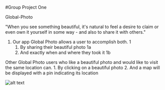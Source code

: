 #Group Project One

Global-Photo

"When you see something beautiful, it's natural to feel a desire to claim or even own it yourself in some way - and also to share it with others."

1. Our app Global Photo allows a user to accomplish both. 1
      1. By sharing their beautiful photo 1a
      1. And exactly when and where they took it 1b

Other Global Photo users who like a beautiful photo and would like to visit the same location can. 
      1. By clicking on a beautiful photo 
      2. And a map will be displayed with a pin indicating its location

![alt text](https://github.com/juliank2/Global-Search/blob/Generator/assets/images/globalphoto.jpg)
      
